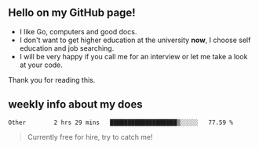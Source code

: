 ## Hello on my GitHub page!

- I like Go, computers and good docs.
- I don't want to get higher education at the university **now**, I choose self education and job searching.
- I will be very happy if you call me for an interview or let me take a look at your code.

Thank you for reading this.

## weekly info about my does
<!--START_SECTION:waka-->

```text
Other        2 hrs 29 mins   ███████████████████▒░░░░░   77.59 %
```

<!--END_SECTION:waka-->

> Currently free for hire, try to catch me!

